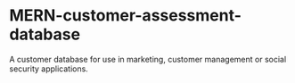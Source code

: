 # MERN-customer-assessment-database
A customer database for use in marketing, customer management or social security applications.
